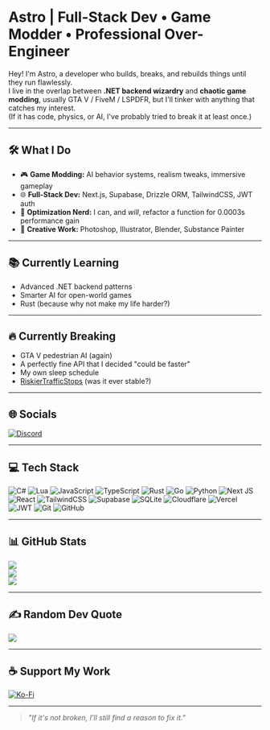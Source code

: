 # Astro | Full-Stack Dev • Game Modder • Professional Over-Engineer

Hey! I'm Astro, a developer who builds, breaks, and rebuilds things until they run flawlessly.  
I live in the overlap between **.NET backend wizardry** and **chaotic game modding**, usually GTA V / FiveM / LSPDFR, but I'll tinker with anything that catches my interest.  
(If it has code, physics, or AI, I've probably tried to break it at least once.)

---

## 🛠 What I Do
- 🎮 **Game Modding:** AI behavior systems, realism tweaks, immersive gameplay
- 🌐 **Full-Stack Dev:** Next.js, Supabase, Drizzle ORM, TailwindCSS, JWT auth
- 🧠 **Optimization Nerd:** I can, and *will*, refactor a function for 0.0003s performance gain
- 🎨 **Creative Work:** Photoshop, Illustrator, Blender, Substance Painter

---

## 📚 Currently Learning
- Advanced .NET backend patterns
- Smarter AI for open-world games
- Rust (because why not make my life harder?)

---

## 🔥 Currently Breaking
- GTA V pedestrian AI (again)
- A perfectly fine API that I decided "could be faster"
- My own sleep schedule
- [RiskierTrafficStops](https://github.com/AstroBurgers/RiskierTrafficStops) (was it ever stable?)

---

## 🌐 Socials
[![Discord](https://img.shields.io/badge/Discord-%237289DA.svg?logo=discord&logoColor=white)](https://discord.gg/trWvfRnYMN)  

---

## 💻 Tech Stack
![C#](https://img.shields.io/badge/c%23-%23239120.svg?style=flat&logo=csharp&logoColor=white)
![Lua](https://img.shields.io/badge/lua-%232C2D72.svg?style=flat&logo=lua&logoColor=white)
![JavaScript](https://img.shields.io/badge/javascript-%23323330.svg?style=flat&logo=javascript&logoColor=%23F7DF1E)
![TypeScript](https://img.shields.io/badge/typescript-%23007ACC.svg?style=flat&logo=typescript&logoColor=white)
![Rust](https://img.shields.io/badge/rust-%23000000.svg?style=flat&logo=rust&logoColor=white)
![Go](https://img.shields.io/badge/go-%2300ADD8.svg?style=flat&logo=go&logoColor=white)
![Python](https://img.shields.io/badge/python-3670A0?style=flat&logo=python&logoColor=ffdd54)
![Next JS](https://img.shields.io/badge/Next-black?style=flat&logo=next.js&logoColor=white)
![React](https://img.shields.io/badge/react-%2320232a.svg?style=flat&logo=react&logoColor=%2361DAFB)
![TailwindCSS](https://img.shields.io/badge/tailwindcss-%2338B2AC.svg?style=flat&logo=tailwind-css&logoColor=white)
![Supabase](https://img.shields.io/badge/Supabase-3ECF8E?style=flat&logo=supabase&logoColor=white)
![SQLite](https://img.shields.io/badge/sqlite-%2307405e.svg?style=flat&logo=sqlite&logoColor=white)
![Cloudflare](https://img.shields.io/badge/Cloudflare-F38020?style=flat&logo=Cloudflare&logoColor=white)
![Vercel](https://img.shields.io/badge/vercel-%23000000.svg?style=flat&logo=vercel&logoColor=white)
![JWT](https://img.shields.io/badge/JWT-black?style=flat&logo=JSON%20web%20tokens)
![Git](https://img.shields.io/badge/git-%23F05033.svg?style=flat&logo=git&logoColor=white)
![GitHub](https://img.shields.io/badge/github-%23121011.svg?style=flat&logo=github&logoColor=white)

---

## 📊 GitHub Stats
![](https://github-readme-stats.vercel.app/api?username=AstroBurgers&theme=github_dark_dimmed&hide_border=false&include_all_commits=true&count_private=true)  
![](https://nirzak-streak-stats.vercel.app/?user=AstroBurgers&theme=github_dark_dimmed&hide_border=false)  
![](https://github-readme-stats.vercel.app/api/top-langs/?username=AstroBurgers&theme=github_dark_dimmed&hide_border=false&layout=compact)

---

## ✍️ Random Dev Quote
![](https://quotes-github-readme.vercel.app/api?type=horizontal&theme=dark)

---

## ☕ Support My Work
[![Ko-Fi](https://img.shields.io/badge/Ko--fi-F16061?style=for-the-badge&logo=ko-fi&logoColor=white)](https://ko-fi.com/astrotriesmodding)

---
> *"If it's not broken, I'll still find a reason to fix it."*
